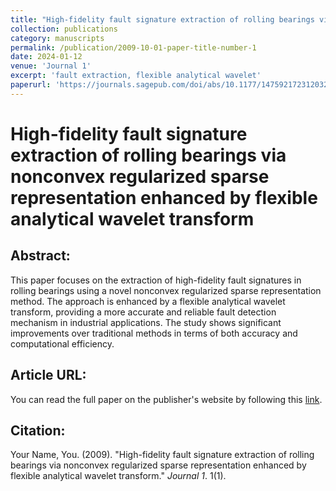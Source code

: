 ```yaml
---
title: "High-fidelity fault signature extraction of rolling bearings via nonconvex regularized sparse representation enhanced by flexible analytical wavelet transform"
collection: publications
category: manuscripts
permalink: /publication/2009-10-01-paper-title-number-1
date: 2024-01-12
venue: 'Journal 1'
excerpt: 'fault extraction, flexible analytical wavelet'
paperurl: 'https://journals.sagepub.com/doi/abs/10.1177/14759217231203240'
---
```


# High-fidelity fault signature extraction of rolling bearings via nonconvex regularized sparse representation enhanced by flexible analytical wavelet transform

## Abstract:
This paper focuses on the extraction of high-fidelity fault signatures in rolling bearings using a novel nonconvex regularized sparse representation method. The approach is enhanced by a flexible analytical wavelet transform, providing a more accurate and reliable fault detection mechanism in industrial applications. The study shows significant improvements over traditional methods in terms of both accuracy and computational efficiency.

## Article URL:
You can read the full paper on the publisher's website by following this [link](https://journals.sagepub.com/doi/abs/10.1177/14759217231203240).

## Citation:
Your Name, You. (2009). &quot;High-fidelity fault signature extraction of rolling bearings via nonconvex regularized sparse representation enhanced by flexible analytical wavelet transform.&quot; <i>Journal 1</i>. 1(1).
